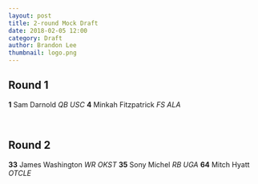 ```yaml
---
layout: post
title: 2-round Mock Draft
date: 2018-02-05 12:00
category: Draft
author: Brandon Lee
thumbnail: logo.png
---
```


## Round 1
**1**  Sam Darnold  _QB  USC_
**4**  Minkah Fitzpatrick  _FS ALA_

<BR>

## Round 2
**33**  James Washington  _WR OKST_
**35**  Sony Michel  _RB UGA_
**64** Mitch Hyatt  _OTCLE_
